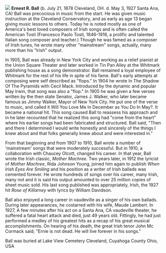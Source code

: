 

![](/ernestball.jpg)
**Ernest R. Ball** (b. July 21, 1878 Cleveland, OH. d. May 3, 1927 Santa Ana, CA)
Ball was precocious in music from the start. He was given music instruction at the Cleveland Conservatory, and as early as age 13 began giving music lessons to others. Today he is noted mostly as one of America's best loved composers of Irish songs and is often called the American Tosti (Francesco Paolo Tosti, 1846-1916, a prolific and talented Italian song composer and teacher.) Though he was famed as a composer of Irish tunes, he wrote many other "mainstream" songs, actually, many more than his "Irish" output. 

In 1905, Ball was already in New York City and working as a relief pianist at the Union Square Theater and later worked in Tin Pan Alley at the Whitmark publishing house as a song demonstrator. Ball remained a loyal employee of Whitmark for the rest of his life in spite of his fame. Ball's early attempts at composing were self described as "flops." In 1904 he wrote In The Shadow Of The Pyramids with Cecil Mack. Introduced by the dynamic and popular May Irwin, that song was also a "flop." In 1905 he was given a few verses written by the then state Senator, James J. Walker, who later became famous as Jimmy Walker, Mayor of New York City. He put one of the verse to music, and called it Will You Love Me In December as You Do In May?. It became a national hit. This song caused Ball to reassess his approach and in he later recounted that he realized this song had "come from the heart" where his earlier songs had been fabricated and structured. Ball said, "Then and there I determined I would write honestly and sincerely of the things I knew about and that folks generally knew about and were interested in."

From that beginning and from 1907 to 1910, Ball wrote a number of 'mainstream' songs that were moderately successful. But in 1910, a collaboration with Chaucey Olcott, changed his career. In that year, Ball wrote the Irish classic, *Mother Machree*. Two years later, in 1912 the lyricist of *Mother Machree*, Rida Johnson Young, joined him again to publish *When Irish Eyes Are Smiling* and his position as a writer of Irish ballads was cemented forever. He wrote hundreds of songs over his career, many Irish, many not and it is said his output amounted to over 25 million copies of sheet music sold. His last song published was appropriately, Irish, the 1927 hit *Rose of Killarney* with lyrics by William Davidson.

Ball also enjoyed a long career in vaudeville as a singer of his own ballads. During later appearances, he costarred with his wife, Maude Lambert. In 1927, A few minutes after his act on a Santa Ana, CA vaudeville theater, he suffered a fatal heart attack and died, just 49 years old. Fittingly, he had just performed a medley of his greatest hits as a recap of his great musical accomplishments. On hearing of his death, the great Irish tenor John Mc Cormack said; "Ernie is not dead. He will live forever in his songs."

Ball was buried at Lake View Cemetery Cleveland, Cuyahoga County Ohio, USA 

